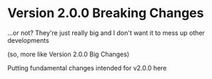 # Version 2.0.0 Breaking Changes
...or not? They're just really big and I don't want it to mess up other developments

(so, more like Version 2.0.0 Big Changes)

Putting fundamental changes intended for v2.0.0 here
